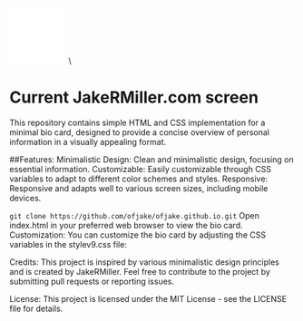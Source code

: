 

![JakeRMiller iconmark](https://github.com/ofjake/ofjake.github.io/blob/master/images/logo.png) \
# Current **JakeRMiller.com** screen

This repository contains simple HTML and CSS implementation for a minimal bio card, designed to provide a concise overview of personal information in a visually appealing format.

##Features:
Minimalistic Design: Clean and minimalistic design, focusing on essential information.
Customizable: Easily customizable through CSS variables to adapt to different color schemes and styles.
Responsive: Responsive and adapts well to various screen sizes, including mobile devices.

`git clone https://github.com/ofjake/ofjake.github.io.git`
Open index.html in your preferred web browser to view the bio card.
Customization: You can customize the bio card by adjusting the CSS variables in the stylev9.css file:

Credits:
This project is inspired by various minimalistic design principles and is created by JakeRMiller. 
Feel free to contribute to the project by submitting pull requests or reporting issues.

License:
This project is licensed under the MIT License - see the LICENSE file for details.
